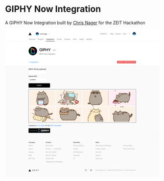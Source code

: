 # GIPHY Now Integration

A GIPHY Now Integration built by [Chris Nager](http://chrisnager.com/) for the ZEIT Hackathon

![GIPHY Now Integration](screenshot.png)
